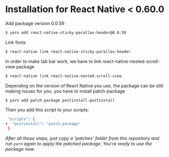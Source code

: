 # Installation for React Native < 0.60.0

Add package version 0.0.59
```bash
$ yarn add react-native-sticky-parallax-header@0.0.59
```

Link fonts
```bash
$ react-native link react-native-sticky-parallax-header
```

In order to make tab bar work, we have to link react-native-nested-scroll-view package
```bash
$ react-native link react-native-nested-scroll-view
```

Depending on the version of React Native you use, the package can be still making issues for you, you have to install patch-package
```bash
$ yarn add patch-package postinstall-postinstall
```

Then you add this script to your scripts:
```bash
 "scripts": {
+  "postinstall": "patch-package"
 }
```

_After all those steps, just copy a 'patches' folder from this repository and run `yarn` again to apply the patched package.
You're ready to use the package now._
